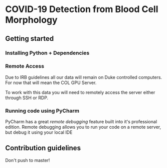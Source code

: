 # COVID-19 Detection from Blood Cell Morphology

## Getting started
### Installing Python + Dependencies

### Remote Access
Due to IRB guidelines all our data will remain on Duke controlled computers. For now that will mean the COL GPU Server.

To work with this data you will need to remotely access the server either through SSH or RDP.

### Running code using PyCharm
PyCharm has a great *remote debugging* feature built into it's professional edition. Remote debugging allows you to run your code on a remote server, but debug it using your local IDE
 
## Contribution guidelines

Don't push to master!